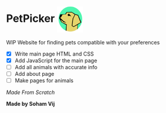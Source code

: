 # PetPicker <img src="resources/images/PetPickerLogo.png"  width="70" height="70" align="center">

WIP Website for finding pets compatible with your preferences
- [x] Write main page HTML and CSS
- [x] Add JavaScript for the main page
- [ ] Add all animals with accurate info
- [ ] Add about page
- [ ] Make pages for animals

*Made From Scratch*

**Made by Soham Vij**